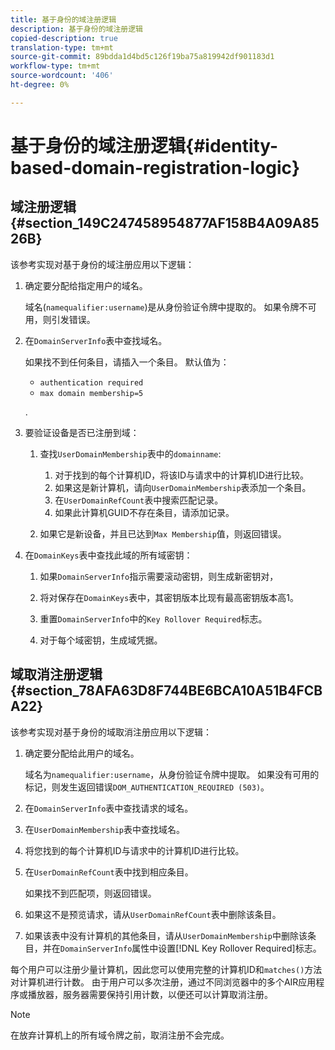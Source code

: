 ```yaml
---
title: 基于身份的域注册逻辑
description: 基于身份的域注册逻辑
copied-description: true
translation-type: tm+mt
source-git-commit: 89bdda1d4bd5c126f19ba75a819942df901183d1
workflow-type: tm+mt
source-wordcount: '406'
ht-degree: 0%

---
```



# 基于身份的域注册逻辑{#identity-based-domain-registration-logic}

## 域注册逻辑{#section_149C247458954877AF158B4A09A8526B}

该参考实现对基于身份的域注册应用以下逻辑：

1. 确定要分配给指定用户的域名。

   域名(`namequalifier:username`)是从身份验证令牌中提取的。 如果令牌不可用，则引发错误。
1. 在`DomainServerInfo`表中查找域名。

   如果找不到任何条目，请插入一个条目。 默认值为：

   * `authentication required`
   * `max domain membership=5`

   .

1. 要验证设备是否已注册到域：

   1. 查找`UserDomainMembership`表中的`domainname`:

      1. 对于找到的每个计算机ID，将该ID与请求中的计算机ID进行比较。
      1. 如果这是新计算机，请向`UserDomainMembership`表添加一个条目。
      1. 在`UserDomainRefCount`表中搜索匹配记录。
      1. 如果此计算机GUID不存在条目，请添加记录。
   1. 如果它是新设备，并且已达到`Max Membership`值，则返回错误。


1. 在`DomainKeys`表中查找此域的所有域密钥：

   1. 如果`DomainServerInfo`指示需要滚动密钥，则生成新密钥对，
   1. 将对保存在`DomainKeys`表中，其密钥版本比现有最高密钥版本高1。
   1. 重置`DomainServerInfo`中的`Key Rollover Required`标志。

   1. 对于每个域密钥，生成域凭据。

## 域取消注册逻辑{#section_78AFA63D8F744BE6BCA10A51B4FCBA22}

该参考实现对基于身份的域取消注册应用以下逻辑：

1. 确定要分配给此用户的域名。

   域名为`namequalifier:username`，从身份验证令牌中提取。 如果没有可用的标记，则发生返回错误`DOM_AUTHENTICATION_REQUIRED (503)`。
1. 在`DomainServerInfo`表中查找请求的域名。
1. 在`UserDomainMembership`表中查找域名。
1. 将您找到的每个计算机ID与请求中的计算机ID进行比较。
1. 在`UserDomainRefCount`表中找到相应条目。

   如果找不到匹配项，则返回错误。

1. 如果这不是预览请求，请从`UserDomainRefCount`表中删除该条目。
1. 如果该表中没有计算机的其他条目，请从`UserDomainMembership`中删除该条目，并在`DomainServerInfo`属性中设置[!DNL Key Rollover Required]标志。

每个用户可以注册少量计算机，因此您可以使用完整的计算机ID和`matches()`方法对计算机进行计数。 由于用户可以多次注册，通过不同浏览器中的多个AIR应用程序或播放器，服务器需要保持引用计数，以便还可以计算取消注册。

>[!NOTE]
>
>在放弃计算机上的所有域令牌之前，取消注册不会完成。

